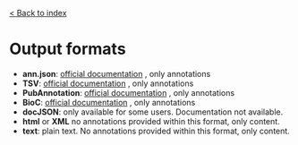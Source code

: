 [< Back to index](../tagtog-doc)

# Output formats

* **ann.json**: [official documentation](https://github.com/tagtog/tagtog-doc/wiki/ann.json) , only annotations
* **TSV**: [official documentation](https://www.tagtog.net/-doc/formats/outFullTsv_v0_2) , only annotations
* **PubAnnotation**: [official documentation](http://www.pubannotation.org/docs/annotation-format/) , only annotations
* **BioC**: [official documentation](http://bioc.sourceforge.net/) , only annotations
* **docJSON**: only available for some users. Documentation not available.
* **html** or **XML** no annotations provided within this format, only content.
* **text**: plain text. No annotations provided within this format, only content.
